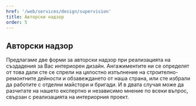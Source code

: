 ```yaml
---
href: '/web/services/design/supervision'
title: Авторски надзор
order: 5
---
```

## Авторски **надзор**
Предлагаме две форми за авторски надзор при реализацията на създадения за Вас интериорен дизайн. Ангажиментите ни се определят от това дали сте се спрели на цялостно изпълнение на строително-ремонтните дейности и обзавеждането от наша страна, или сте избрали да работите с отделни майстори и бригади. И в двата случая може да разчитате на нашето експертно и независимо мнение по всеки въпрос, свързан с реализацията на интериорния проект. 
